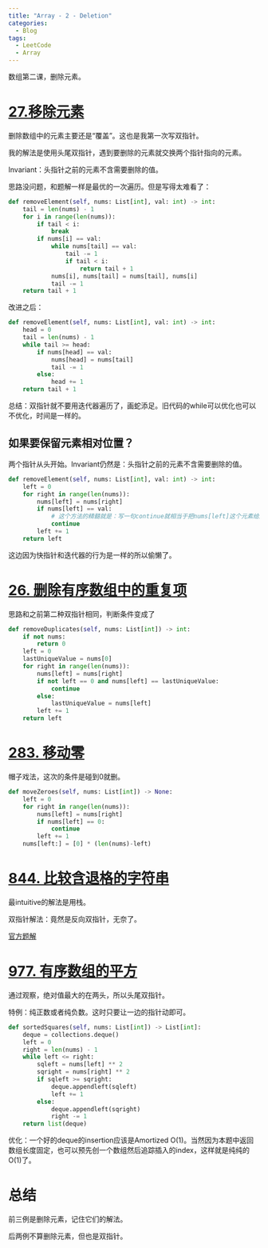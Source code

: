 ```yaml
---
title: "Array - 2 - Deletion"
categories:
  - Blog
tags:
  - LeetCode
  - Array
---
```


数组第二课，删除元素。

#  [27.移除元素](https://leetcode-cn.com/problems/remove-element/)

删除数组中的元素主要还是“覆盖”。这也是我第一次写双指针。

我的解法是使用头尾双指针，遇到要删除的元素就交换两个指针指向的元素。

Invariant：头指针之前的元素不含需要删除的值。

思路没问题，和题解一样是最优的一次遍历。但是写得太难看了：

```python
def removeElement(self, nums: List[int], val: int) -> int:
    tail = len(nums) - 1
    for i in range(len(nums)):
        if tail < i:
            break
        if nums[i] == val:
            while nums[tail] == val:
                tail -= 1
                if tail < i:
                    return tail + 1
            nums[i], nums[tail] = nums[tail], nums[i]
            tail -= 1
    return tail + 1
```

改进之后：

```python
def removeElement(self, nums: List[int], val: int) -> int:
    head = 0
    tail = len(nums) - 1
    while tail >= head:
        if nums[head] == val:
            nums[head] = nums[tail]
            tail -= 1
        else:
            head += 1
    return tail + 1
```

总结：双指针就不要用迭代器遍历了，画蛇添足。旧代码的while可以优化也可以不优化，时间是一样的。

##  如果要保留元素相对位置？

两个指针从头开始。Invariant仍然是：头指针之前的元素不含需要删除的值。

```python
def removeElement(self, nums: List[int], val: int) -> int:
    left = 0
    for right in range(len(nums)):
        nums[left] = nums[right]
        if nums[left] == val:
            # 这个方法的精髓就是：写一句continue就相当于把nums[left]这个元素给删除了。
            continue
        left += 1
    return left
```

这边因为快指针和迭代器的行为是一样的所以偷懒了。

# [26. 删除有序数组中的重复项](https://leetcode-cn.com/problems/remove-duplicates-from-sorted-array/)

思路和之前第二种双指针相同，判断条件变成了

```python
def removeDuplicates(self, nums: List[int]) -> int:
    if not nums:
        return 0
    left = 0
    lastUniqueValue = nums[0]
    for right in range(len(nums)):
        nums[left] = nums[right]
        if not left == 0 and nums[left] == lastUniqueValue:
            continue
        else:
            lastUniqueValue = nums[left]
        left += 1
    return left
```

# [283. 移动零](https://leetcode-cn.com/problems/move-zeroes/)

帽子戏法，这次的条件是碰到0就删。

```python
def moveZeroes(self, nums: List[int]) -> None:
    left = 0
    for right in range(len(nums)):
        nums[left] = nums[right]
        if nums[left] == 0:
            continue
        left += 1
    nums[left:] = [0] * (len(nums)-left)
```

# [844. 比较含退格的字符串](https://leetcode-cn.com/problems/backspace-string-compare/)

最intuitive的解法是用栈。

双指针解法：竟然是反向双指针，无奈了。

[官方题解](https://leetcode-cn.com/problems/backspace-string-compare/solution/bi-jiao-han-tui-ge-de-zi-fu-chuan-by-leetcode-solu/)

# [977. 有序数组的平方](https://leetcode-cn.com/problems/squares-of-a-sorted-array/)

通过观察，绝对值最大的在两头，所以头尾双指针。

特例：纯正数或者纯负数。这时只要让一边的指针动即可。

```python
def sortedSquares(self, nums: List[int]) -> List[int]:
    deque = collections.deque()
    left = 0
    right = len(nums) - 1
    while left <= right:
        sqleft = nums[left] ** 2
        sqright = nums[right] ** 2
        if sqleft >= sqright:
            deque.appendleft(sqleft)
            left += 1
        else:
            deque.appendleft(sqright)
            right -= 1
    return list(deque)
```

优化：一个好的deque的insertion应该是Amortized O(1)。当然因为本题中返回数组长度固定，也可以预先创一个数组然后追踪插入的index，这样就是纯纯的O(1)了。

# 总结

前三例是删除元素，记住它们的解法。

后两例不算删除元素，但也是双指针。